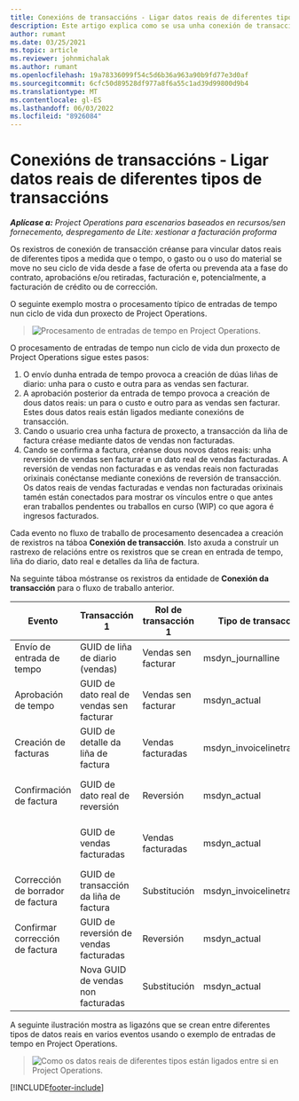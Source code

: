 ```yaml
---
title: Conexións de transaccións - Ligar datos reais de diferentes tipos de transaccións
description: Este artigo explica como se usa unha conexión de transacción para vincular datos reais de diferentes tipos para axudar a rastrexar a rendibilidade, os traballo pendentes de facturación e os cálculos dos ingresos facturados e non facturados.
author: rumant
ms.date: 03/25/2021
ms.topic: article
ms.reviewer: johnmichalak
ms.author: rumant
ms.openlocfilehash: 19a78336099f54c5d6b36a963a90b9fd77e3d0af
ms.sourcegitcommit: 6cfc50d89528df977a8f6a55c1ad39d99800d9b4
ms.translationtype: MT
ms.contentlocale: gl-ES
ms.lasthandoff: 06/03/2022
ms.locfileid: "8926084"
---
```

# <a name="transaction-connections---link-actuals-of-different-transaction-types"></a>Conexións de transaccións - Ligar datos reais de diferentes tipos de transaccións

_**Aplícase a:** Project Operations para escenarios baseados en recursos/sen fornecemento, despregamento de Lite: xestionar a facturación proforma_

Os rexistros de conexión de transacción créanse para vincular datos reais de diferentes tipos a medida que o tempo, o gasto ou o uso do material se move no seu ciclo de vida desde a fase de oferta ou prevenda ata a fase do contrato, aprobacións e/ou retiradas, facturación e, potencialmente, a facturación de crédito ou de corrección.

O seguinte exemplo mostra o procesamento típico de entradas de tempo nun ciclo de vida dun proxecto de Project Operations.

> ![Procesamento de entradas de tempo en Project Operations.](media/basic-guide-17.png)

O procesamento de entradas de tempo nun ciclo de vida dun proxecto de Project Operations sigue estes pasos: 

1. O envío dunha entrada de tempo provoca a creación de dúas liñas de diario: unha para o custo e outra para as vendas sen facturar. 
2. A aprobación posterior da entrada de tempo provoca a creación de dous datos reais: un para o custo e outro para as vendas sen facturar. Estes dous datos reais están ligados mediante conexións de transacción.
3. Cando o usuario crea unha factura de proxecto, a transacción da liña de factura créase mediante datos de vendas non facturadas.
4. Cando se confirma a factura, créanse dous novos datos reais: unha reversión de vendas sen facturar e un dato real de vendas facturadas. A reversión de vendas non facturadas e as vendas reais non facturadas orixinais conéctanse mediante conexións de reversión de transacción. Os datos reais de vendas facturadas e vendas non facturadas orixinais tamén están conectados para mostrar os vínculos entre o que antes eran traballos pendentes ou traballos en curso (WIP) co que agora é ingresos facturados.   

Cada evento no fluxo de traballo de procesamento desencadea a creación de rexistros na táboa **Conexión de transacción**. Isto axuda a construír un rastrexo de relacións entre os rexistros que se crean en entrada de tempo, liña do diario, dato real e detalles da liña de factura.

Na seguinte táboa móstranse os rexistros da entidade de **Conexión da transacción** para o fluxo de traballo anterior.

|Evento                   |Transacción 1                 |Rol de transacción 1 |Tipo de transacción 1       |Transacción 2          |Rol de transacción 2 |Tipo de transacción 2 |
|------------------------|------------------------------|---------------|-----------------------------|-----------------------------|-------------------|-------------------|
|Envío de entrada de tempo   |GUID de liña de diario (vendas)     |Vendas sen facturar |msdyn_journalline            |GUID de liña de diario (custo)     |Custo            |msdyn_journalline  |
|Aprobación de tempo           |GUID de dato real de vendas sen facturar  |Vendas sen facturar |msdyn_actual                 |GUID de dato real de custo (custo)       |Custo            |msdyn_actual       |
|Creación de facturas        |GUID de detalle da liña de factura      |Vendas facturadas   |msdyn_invoicelinetransaction |GUID de dato real de vendas sen facturar   |Vendas sen facturar  |msdyn_actual       |
|Confirmación de factura    |GUID de dato real de reversión         |Reversión      |msdyn_actual                 |GUID de vendas sen facturar orixinais |Orixinal        |msdyn_actual       |
|                        |GUID de vendas facturadas             |Vendas facturadas   |msdyn_actual                 |GUID de dato real de vendas sen facturar   |Vendas sen facturar  |msdyn_actual       |
|Corrección de borrador de factura |GUID de transacción da liña de factura|Substitución      |msdyn_invoicelinetransaction |GUID de vendas facturadas            |Orixinal        |msdyn_actual       |
|Confirmar corrección de factura|GUID de reversión de vendas facturadas  |Reversión      |msdyn_actual                 |GUID de vendas facturadas            |Orixinal        |msdyn_actual       |
|                        |Nova GUID de vendas non facturadas |Substitución            |msdyn_actual                 |GUID de vendas facturadas            |Orixinal        |msdyn_actual       |


A seguinte ilustración mostra as ligazóns que se crean entre diferentes tipos de datos reais en varios eventos usando o exemplo de entradas de tempo en Project Operations.

> ![Como os datos reais de diferentes tipos están ligados entre si en Project Operations.](media/TransactionConnections.png)

[!INCLUDE[footer-include](../includes/footer-banner.md)]
